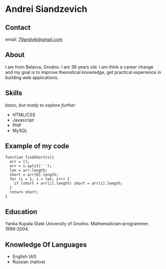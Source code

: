 # Andrei Siandzevich

## Contact

email: 79andvik@gmail.com

## About

I am from Belarus, Grodno. I am 39 years old. I am think a career change and my goal is to improve theoretical knowledge, get practical experience in building web applications. 

## Skills
*basic, but ready to explore further*

* HTML/CSS 
* Javascript
* PHP
* MySQL

## Example of my code

```
function findShort(s){
  arr = [];
  arr = s.split(' ');
  len = arr.length;
  short = arr[0].length;
  for (i = 1; i < len; i++) {
    if (short > arr[i].length) short = arr[i].length;
  }
  return short;
}
```

## Education

Yanka Kupala State University of Grodno. Mathematician-programmer. 1999-2004.

## Knowledge Of Languages

* English (A1)
* Russian (native)
